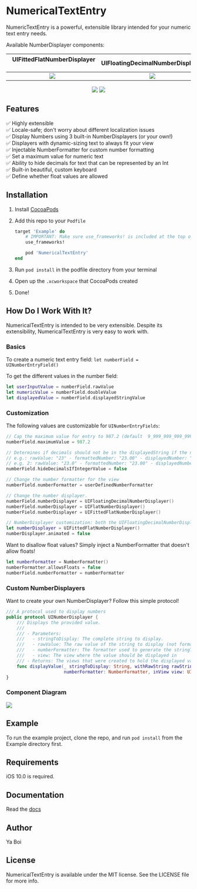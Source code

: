 # NumericalTextEntry

NumericTextEntry is a powerful, extensible library intended for your numeric text entry needs.

Available NumberDisplayer components: 

| &nbsp;&nbsp;UIFittedFlatNumberDisplayer &nbsp;&nbsp;&nbsp; | UIFloatingDecimalNumberDisplayer | &nbsp;&nbsp;&nbsp;&nbsp;&nbsp;UIFlatNumberDisplayer&nbsp;&nbsp;&nbsp;&nbsp;&nbsp;&nbsp; |
|:---------------------------:|:--------------------------------:|:---------------------:|
<img src="Readme_Imgs/UIFittedFlatNumberDisplayer.gif" /> | <img src="Readme_Imgs/UIFloatingDecimalNumberDisplayer.gif" /> | <img src="Readme_Imgs/UIFlatNumberDisplayer.gif" />
<p align="center">
<img src="Readme_Imgs/CustomKeyboard.gif" />
<img src="Readme_Imgs/DisableFloatEntry.gif" />
</p>

## Features

✅ Highly extensible  
✅ Locale-safe; don't worry about different localization issues  
✅ Display Numbers using 3 built-in NumberDisplayers (or your own!)  
✅ Displayers with dynamic-sizing text to always fit your view  
✅ Injectable NumberFormatter for custom number formatting  
✅ Set a maximum value for numeric text  
✅ Ability to hide decimals for text that can be represented by an Int  
✅ Built-in beautiful, custom keyboard  
✅ Define whether float values are allowed  

## Installation

1. Install [CocoaPods](https://cocoapods.org)
1. Add this repo to your `Podfile`

	```ruby
	target 'Example' do
		# IMPORTANT: Make sure use_frameworks! is included at the top of the file
		use_frameworks!

		pod 'NumericalTextEntry'
	end
	```
1. Run `pod install` in the podfile directory from your terminal
1. Open up the `.xcworkspace` that CocoaPods created
1. Done!

## How Do I Work With It?

NumericalTextEntry is intended to be very extensible. Despite its extensibility, NumericalTextEntry is very easy to work with.

### Basics

To create a numeric text entry field: `let numberField = UINumberEntryField()`

To get the different values in the number field:  
```Swift
let userInputValue = numberField.rawValue
let numericValue = numberField.doubleValue
let displayedValue = numberField.displayedStringValue
```

### Customization

The following values are customizable for `UINumberEntryFields`:  
```Swift
// Cap the maximum value for entry to 987.2 (default  9_999_999_999_999.99; exceeding the default value may cause formatting errors due to double-precision.)
numberField.maximumValue = 987.2

// Determines if decimals should not be in the displayedString if the number can be represented by an integer 
// e.g.: rawValue: "23" - formattedNumber: "23.00" - displayedNumber: "23")
// e.g. 2: rawValue: "23.0" - formattedNumber: "23.00" - displayedNumber: "23.00"
numberField.hideDecimalsIfIntegerValue = false

// Change the number formatter for the view
numberField.numberFormatter = userDefinedNumberFormatter

// Change the number displayer.
numberField.numberDisplayer = UIFloatingDecimalNumberDisplayer()
numberField.numberDisplayer = UIFlatNumberDisplayer()
numberField.numberDisplayer = UIFittedFlatNumberDisplayer()

// NumberDisplayer customization: both the UIFloatingDecimalNumberDisplayer and UIFittedFlatNumberDisplayer have toggleable animations.
let numberDisplayer = UIFittedFlatNumberDisplayer()
numberDisplayer.animated = false

```

Want to disallow float values? Simply inject a NumberFormatter that doesn't allow floats!  
```Swift
let numberFormatter = NumberFormatter()
numberFormatter.allowsFloats = false
numberField.numberFormatter = numberFormatter
```

### Custom NumberDisplayers

Want to create your own NumberDisplayer? Follow this simple protocol!

```Swift
/// A protocol used to display numbers
public protocol UINumberDisplayer {
    /// Displays the provided value.
    ///
    /// - Parameters:
    ///   - stringToDisplay: The complete string to display.
    ///   - rawValue: The raw value of the string to display (not formatted)
    ///   - numberFormatter: The formatter used to generate the stringToDisplay
    ///   - view: The view where the value should be displayed in
    /// - Returns: The views that were created to hold the displayed value.
    func displayValue(_ stringToDisplay: String, withRawString rawString: String,
                      numberFormatter: NumberFormatter, inView view: UIView) -> [UIView]
}
```

### Component Diagram

![](Readme_Imgs/UINumberEntryFieldComponentDiagram.png)


## Example

To run the example project, clone the repo, and run `pod install` from the Example directory first.

## Requirements

iOS 10.0 is required.

## Documentation

Read the [docs](https://htmlpreview.github.io/?https://github.com/Chris-Perkins/NumericalTextEntry/blob/master/docs/index.html)

## Author

Ya Boi

## License

NumericalTextEntry is available under the MIT license. See the LICENSE file for more info.
